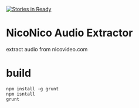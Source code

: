 [![Stories in Ready](https://badge.waffle.io/ukyo/niconico-audio-extractor.png?label=ready&title=Ready)](https://waffle.io/ukyo/niconico-audio-extractor)
# NicoNico Audio Extractor

extract audio from nicovideo.com

# build

```
npm install -g grunt
npm isntall
grunt
```
